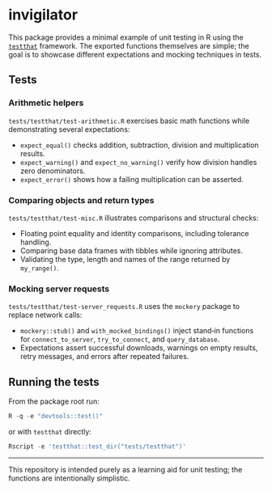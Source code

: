 # invigilator

This package provides a minimal example of unit testing in R using the [`testthat`](https://testthat.r-lib.org/) framework.  The exported functions themselves are simple; the goal is to showcase different expectations and mocking techniques in tests.

## Tests

### Arithmetic helpers

`tests/testthat/test-arithmetic.R` exercises basic math functions while demonstrating several expectations:

- `expect_equal()` checks addition, subtraction, division and multiplication results.
- `expect_warning()` and `expect_no_warning()` verify how division handles zero denominators.
- `expect_error()` shows how a failing multiplication can be asserted.

### Comparing objects and return types

`tests/testthat/test-misc.R` illustrates comparisons and structural checks:

- Floating point equality and identity comparisons, including tolerance handling.
- Comparing base data frames with tibbles while ignoring attributes.
- Validating the type, length and names of the range returned by `my_range()`.

### Mocking server requests

`tests/testthat/test-server_requests.R` uses the `mockery` package to replace network calls:

- `mockery::stub()` and `with_mocked_bindings()` inject stand‑in functions for `connect_to_server`, `try_to_connect`, and `query_database`.
- Expectations assert successful downloads, warnings on empty results, retry messages, and errors after repeated failures.

## Running the tests

From the package root run:

```r
R -q -e "devtools::test()"
```

or with `testthat` directly:

```r
Rscript -e 'testthat::test_dir("tests/testthat")'
```

---

This repository is intended purely as a learning aid for unit testing; the functions are intentionally simplistic.
